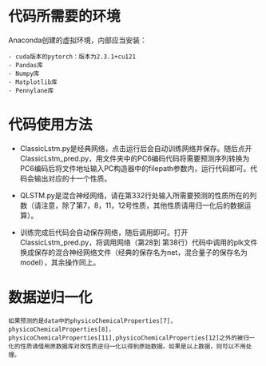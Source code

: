 # 代码所需要的环境
Anaconda创建的虚拟环境，内部应当安装：

    - cuda版本的pytorch：版本为2.3.1+cu121
    - Pandas库
    - Numpy库
    - Matplotlib库
    - Pennylane库

# 代码使用方法
- ClassicLstm.py是经典网络，点击运行后会自动训练网络并保存。随后点开ClassicLstm_pred.py，用文件夹中的PC6编码代码将需要预测序列转换为PC6编码后将文件地址输入PC构造器中的filepath参数内，运行代码即可。代码会输出对应的十一个性质。

- QLSTM.py是混合神经网络，请在第332行处输入所需要预测的性质所在的列数（请注意，除了第7，8，11，12号性质，其他性质请用归一化后的数据运算）。

- 训练完成后代码会自动保存网络，随后调用即可。打开ClassicLstm_pred.py，将调用网络（第28到	第38行）代码中调用的plk文件换成保存的混合神经网络文件（经典的保存名为net，混合量子的保存名为model），其余操作同上。

# 数据逆归一化
    如果预测的是data中的physicoChemicalProperties[7]，physicoChemicalProperties[8]，physicoChemicalProperties[11],physicoChemicalProperties[12]之外的被归一化的性质请借用原数据库对改性质逆归一化以得到原始数据。如果是以上数据，则可以不用处理。